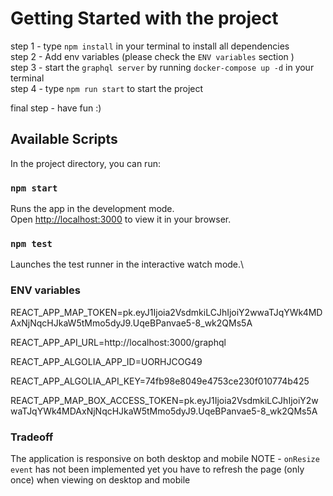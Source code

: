 # Getting Started with the project

step  1 - type `npm install` in your terminal to install all dependencies\
step 2 - Add env variables (please check the `ENV variables` section )\
step 3 - start the `graphql server` by running `docker-compose up -d` in your terminal\
step 4 - type `npm run start` to start the project


final step - have fun :)



## Available Scripts

In the project directory, you can run:

### `npm start`

Runs the app in the development mode.\
Open [http://localhost:3000](http://localhost:3000) to view it in your browser.


### `npm test`

Launches the test runner in the interactive watch mode.\


### ENV variables

REACT_APP_MAP_TOKEN=pk.eyJ1Ijoia2VsdmkiLCJhIjoiY2wwaTJqYWk4MDAxNjNqcHJkaW5tMmo5dyJ9.UqeBPanvae5-8_wk2QMs5A

REACT_APP_API_URL=http://localhost:3000/graphql

REACT_APP_ALGOLIA_APP_ID=UORHJCOG49

REACT_APP_ALGOLIA_API_KEY=74fb98e8049e4753ce230f010774b425

REACT_APP_MAP_BOX_ACCESS_TOKEN=pk.eyJ1Ijoia2VsdmkiLCJhIjoiY2wwaTJqYWk4MDAxNjNqcHJkaW5tMmo5dyJ9.UqeBPanvae5-8_wk2QMs5A

### Tradeoff

The application is responsive on both desktop and mobile 
NOTE - `onResize event` has not been implemented yet
you have to refresh the page (only once) when viewing on desktop and mobile


